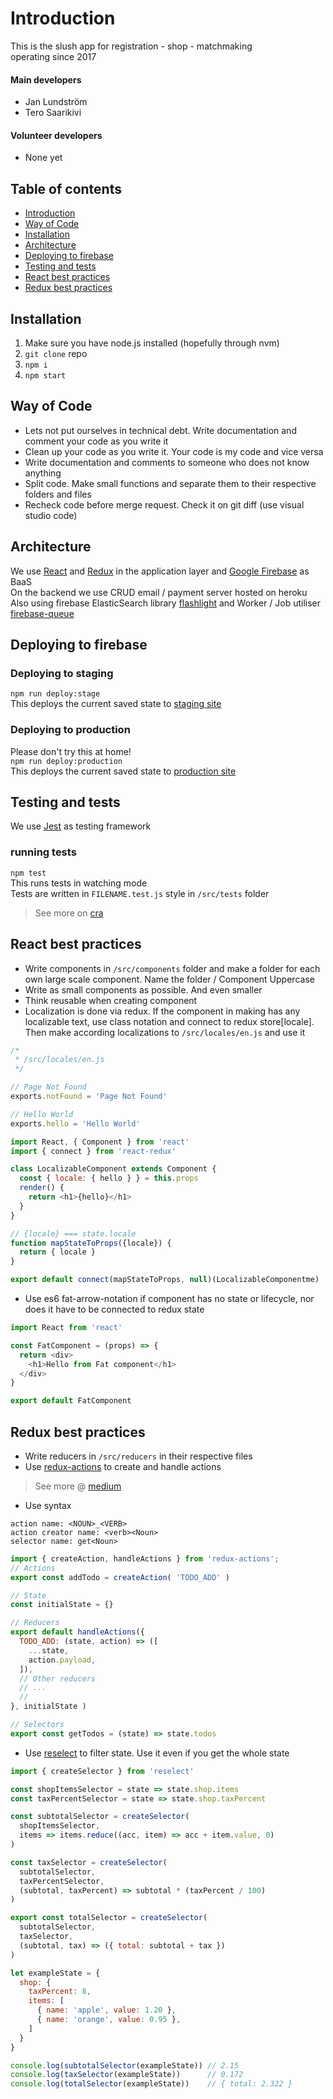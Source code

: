 # Introduction
This is the slush app for registration - shop - matchmaking <br>
operating since 2017

#### Main developers
- Jan Lundström
- Tero Saarikivi

#### Volunteer developers
- None yet

## Table of contents
- [Introduction](#introduction)
- [Way of Code](#way-of-code)
- [Installation](#installation)
- [Architecture](#architecture)
- [Deploying to firebase](#deploying-to-firebase)
- [Testing and tests](#testing-and-tests)
- [React best practices](#react-best-practices)
- [Redux best practices](#redux-best-practices)

## Installation
1. Make sure you have node.js installed (hopefully through nvm) <br>
2. `git clone` repo
3. `npm i`
4. `npm start`

## Way of Code
- Lets not put ourselves in technical debt. Write documentation and comment your code as you write it
- Clean up your code as you write it. Your code is my code and vice versa
- Write documentation and comments to someone who does not know anything
- Split code. Make small functions and separate them to their respective folders and files
- Recheck code before merge request. Check it on git diff (use visual studio code)

## Architecture
We use [React](https://facebook.github.io/react/) and [Redux](http://redux.js.org/) in the application layer and [Google Firebase](https://firebase.google.com/) as BaaS <br>
On the backend we use CRUD email / payment server hosted on heroku <br>
Also using firebase ElasticSearch library [flashlight](https://github.com/firebase/flashlight) and Worker / Job utiliser [firebase-queue](https://github.com/firebase/firebase-queue)

## Deploying to firebase
### Deploying to staging
`npm run deploy:stage` <br>
This deploys the current saved state to [staging site](https://slush-stage.firebaseapp.com/)
### Deploying to production
Please don't try this at home! <br>
`npm run deploy:production` <br>
This deploys the current saved state to [production site](https://slush-production.firebaseapp.com/)

## Testing and tests
We use [Jest](https://facebook.github.io/jest/) as testing framework
### running tests
`npm test` <br>
This runs tests in watching mode <br>
Tests are written in `FILENAME.test.js` style in `/src/tests` folder <br>
> See more on [cra](https://github.com/facebookincubator/create-react-app/blob/master/packages/react-scripts/template/README.md#running-tests)

## React best practices
- Write components in `/src/components` folder and make a folder for each own large scale component. Name the folder / Component Uppercase
- Write as small components as possible. And even smaller
- Think reusable when creating component
- Localization is done via redux. If the component in making has any localizable text, use class notation and connect to redux store[locale]. Then make according localizations to `/src/locales/en.js` and use it

```js
/*
 * /src/locales/en.js
 */

// Page Not Found
exports.notFound = 'Page Not Found'

// Hello World
exports.hello = 'Hello World'
```

```js
import React, { Component } from 'react'
import { connect } from 'react-redux'

class LocalizableComponent extends Component {
  const { locale: { hello } } = this.props
  render() {
    return <h1>{hello}</h1>
  }
}

// {locale} === state.locale
function mapStateToProps({locale}) {
  return { locale }
}

export default connect(mapStateToProps, null)(LocalizableComponentme)
```

- Use es6 fat-arrow-notation if component has no state or lifecycle, nor does it have to be connected to redux state

```js
import React from 'react'

const FatComponent = (props) => {
  return <div>
    <h1>Hello from Fat component</h1>
  </div>
}

export default FatComponent
```

## Redux best practices
- Write reducers in `/src/reducers` in their respective files
- Use [redux-actions](https://github.com/acdlite/redux-actions) to create and handle actions

> See more @ [medium](https://medium.com/@kylpo/redux-best-practices-eef55a20cc72#.h4wh45o6a)

- Use syntax

`action name: <NOUN>_<VERB>` <br>
`action creator name: <verb><Noun>` <br>
`selector name: get<Noun>`

```js
import { createAction, handleActions } from 'redux-actions';
// Actions
export const addTodo = createAction( 'TODO_ADD' )

// State
const initialState = {}

// Reducers
export default handleActions({
  TODO_ADD: (state, action) => ([
    ...state,
    action.payload,
  ]),
  // Other reducers
  // ...
  //
}, initialState )

// Selectors
export const getTodos = (state) => state.todos
```

- Use [reselect](https://github.com/reactjs/reselect) to filter state. Use it even if you get the whole state

```js
import { createSelector } from 'reselect'

const shopItemsSelector = state => state.shop.items
const taxPercentSelector = state => state.shop.taxPercent

const subtotalSelector = createSelector(
  shopItemsSelector,
  items => items.reduce((acc, item) => acc + item.value, 0)
)

const taxSelector = createSelector(
  subtotalSelector,
  taxPercentSelector,
  (subtotal, taxPercent) => subtotal * (taxPercent / 100)
)

export const totalSelector = createSelector(
  subtotalSelector,
  taxSelector,
  (subtotal, tax) => ({ total: subtotal + tax })
)

let exampleState = {
  shop: {
    taxPercent: 8,
    items: [
      { name: 'apple', value: 1.20 },
      { name: 'orange', value: 0.95 },
    ]
  }
}

console.log(subtotalSelector(exampleState)) // 2.15
console.log(taxSelector(exampleState))      // 0.172
console.log(totalSelector(exampleState))    // { total: 2.322 }
```